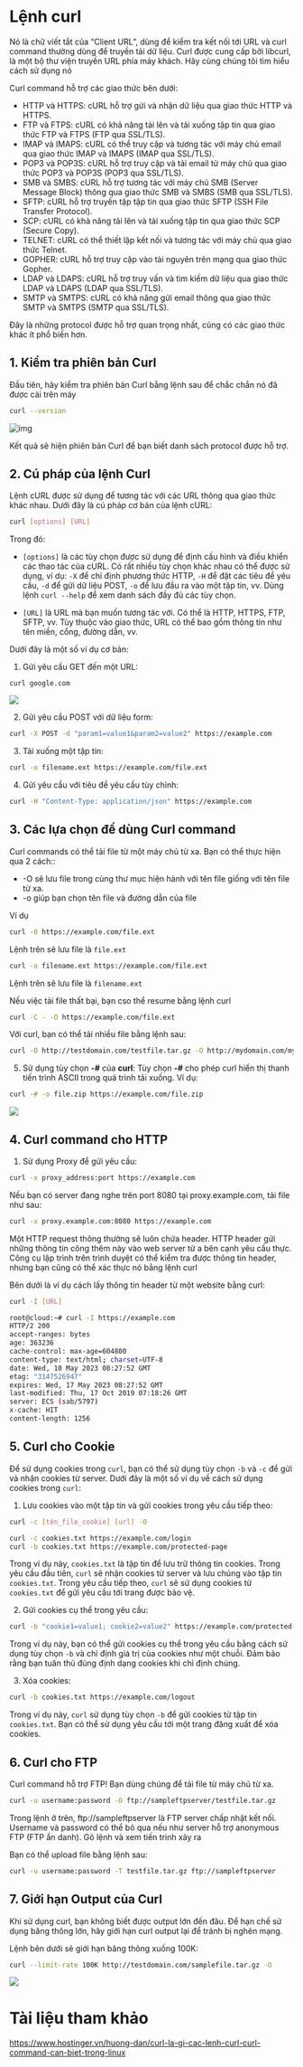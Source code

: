 # Lệnh curl 

Nó là chữ viết tắt của “Client URL”, dùng để kiểm tra kết nối tới URL và curl command thường dùng để truyền tải dữ liệu. Curl được cung cấp bởi libcurl, là một bộ thư viện truyền URL phía máy khách. Hãy cùng chúng tôi tìm hiểu cách sử dụng nó

Curl command hỗ trợ các giao thức bên dưới:

- HTTP và HTTPS: cURL hỗ trợ gửi và nhận dữ liệu qua giao thức HTTP và HTTPS.
- FTP và FTPS: cURL có khả năng tải lên và tải xuống tập tin qua giao thức FTP và FTPS (FTP qua SSL/TLS).
- IMAP và IMAPS: cURL có thể truy cập và tương tác với máy chủ email qua giao thức IMAP và IMAPS (IMAP qua SSL/TLS).
- POP3 và POP3S:  cURL hỗ trợ truy cập và tải email từ máy chủ qua giao thức POP3 và POP3S (POP3 qua SSL/TLS).
- SMB và SMBS: cURL hỗ trợ tương tác với máy chủ SMB (Server Message Block) thông qua giao thức SMB và SMBS (SMB qua SSL/TLS).
- SFTP: cURL hỗ trợ truyền tập tập tin qua giao thức SFTP (SSH File Transfer Protocol).
- SCP: cURL có khả năng tải lên và tải xuống tập tin qua giao thức SCP (Secure Copy).
- TELNET: cURL có thể thiết lập kết nối và tương tác với máy chủ qua giao thức Telnet.
- GOPHER: cURL hỗ trợ truy cập vào tài nguyên trên mạng qua giao thức Gopher.
- LDAP và LDAPS: cURL hỗ trợ truy vấn và tìm kiếm dữ liệu qua giao thức LDAP và LDAPS (LDAP qua SSL/TLS).
- SMTP và SMTPS: cURL có khả năng gửi email thông qua giao thức SMTP và SMTPS (SMTP qua SSL/TLS).

Đây là những protocol được hỗ trợ quan trọng nhất, cũng có các giao thức khác ít phổ biến hơn.

## 1. Kiểm tra phiên bản Curl

Đầu tiên, hãy kiểm tra phiên bản Curl bằng lệnh sau để chắc chắn nó đã được cài trên máy

```sh
curl --version
```

![img](./img/curl1.png)

Kết quả sẽ hiện phiên bản Curl để bạn biết danh sách protocol được hỗ trợ.

## 2. Cú pháp của lệnh Curl

Lệnh cURL được sử dụng để tương tác với các URL thông qua giao thức khác nhau. Dưới đây là cú pháp cơ bản của lệnh cURL:

```sh
curl [options] [URL]
```

Trong đó:

- `[options]` là các tùy chọn được sử dụng để định cấu hình và điều khiển các thao tác của cURL. Có rất nhiều tùy chọn khác nhau có thể được sử dụng, ví dụ: `-X` để chỉ định phương thức HTTP, `-H` để đặt các tiêu đề yêu cầu, `-d` để gửi dữ liệu POST, `-o` để lưu đầu ra vào một tập tin, vv. Dùng lệnh `curl --help` để xem danh sách đầy đủ các tùy chọn.

- `[URL]` là URL mà bạn muốn tương tác với. Có thể là HTTP, HTTPS, FTP, SFTP, vv. Tùy thuộc vào giao thức, URL có thể bao gồm thông tin như tên miền, cổng, đường dẫn, vv.

Dưới đây là một số ví dụ cơ bản:

1. Gửi yêu cầu GET đến một URL:
```
curl google.com
```

![](./img/curl2.png)

2. Gửi yêu cầu POST với dữ liệu form:
```sh
curl -X POST -d "param1=value1&param2=value2" https://example.com
```

3. Tải xuống một tập tin:
```sh
curl -o filename.ext https://example.com/file.ext
```

4. Gửi yêu cầu với tiêu đề yêu cầu tùy chỉnh:
```sh
curl -H "Content-Type: application/json" https://example.com
```
## 3. Các lựa chọn để dùng Curl command

Curl commands có thể tải file từ một máy chủ từ xa. Bạn có thể thực hiện qua 2 cách::

- -O sẽ lưu file trong cùng thư mục hiện hành với tên file giống với tên file từ xa.
- -o giúp bạn chọn tên file và đường dẫn của file

Ví dụ

```sh
curl -O https://example.com/file.ext
```
Lệnh trên sẽ lưu file là `file.ext`

```sh
curl -o filename.ext https://example.com/file.ext
```

Lệnh trên sẽ lưu file là `filename.ext`

Nếu việc tải file thất bại, bạn cso thể resume bằng lệnh curl

```sh
curl -C - -O https://example.com/file.ext
```

Với curl, bạn có thể tải nhiều file bằng lệnh sau:

```sh
curl -O http://testdomain.com/testfile.tar.gz -O http://mydomain.com/myfile.tar.gz
```

5. Sử dụng tùy chọn **-#** của **curl**: Tùy chọn **-#** cho phép curl hiển thị thanh tiến trình ASCII trong quá trình tải xuống. Ví dụ:

```sh
curl -# -o file.zip https://example.com/file.zip
```
![](./img/curl3.png)

## 4. Curl command cho HTTP

1. Sử dụng Proxy để gửi yêu cầu:
```sh
curl -x proxy_address:port https://example.com
```

Nếu bạn có server đang nghe trên port 8080 tại proxy.example.com, tải file như sau:
```sh
curl -x proxy.example.com:8080 https://example.com
```

Một HTTP request thông thường sẽ luôn chứa header. HTTP header gửi những thông tin công thêm này vào web server từ a bên cạnh yêu cầu thực. Công cụ lập trình trên trình duyệt có thể kiểm tra được thông tin header, nhưng bạn cũng có thể xác thực nó bằng lệnh curl

Bên dưới là ví dụ cách lấy thông tin header từ một website bằng curl:

```sh
curl -I [URL]
```
```sh
root@cloud:~# curl -I https://example.com
HTTP/2 200
accept-ranges: bytes
age: 363236
cache-control: max-age=604800
content-type: text/html; charset=UTF-8
date: Wed, 10 May 2023 08:27:52 GMT
etag: "3147526947"
expires: Wed, 17 May 2023 08:27:52 GMT
last-modified: Thu, 17 Oct 2019 07:18:26 GMT
server: ECS (sab/5797)
x-cache: HIT
content-length: 1256
```

## 5. Curl cho Cookie

Để sử dụng cookies trong `curl`, bạn có thể sử dụng tùy chọn `-b` và `-c` để gửi và nhận cookies từ server.
Dưới đây là một số ví dụ về cách sử dụng cookies trong `curl`:

1. Lưu cookies vào một tập tin và gửi cookies trong yêu cầu tiếp theo:
```sh
curl -c [tên_file_cookie] [url] -O
```
```sh
curl -c cookies.txt https://example.com/login 
curl -b cookies.txt https://example.com/protected-page
```

Trong ví dụ này, `cookies.txt` là tập tin để lưu trữ thông tin cookies. Trong yêu cầu đầu tiên, `curl` sẽ nhận cookies từ server và lưu chúng vào tập tin `cookies.txt`. Trong yêu cầu tiếp theo, `curl` sẽ sử dụng cookies từ `cookies.txt` để gửi yêu cầu tới trang được bảo vệ.

2. Gửi cookies cụ thể trong yêu cầu:

```sh
curl -b "cookie1=value1; cookie2=value2" https://example.com/protected-page
```

Trong ví dụ này, bạn có thể gửi cookies cụ thể trong yêu cầu bằng cách sử dụng tùy chọn `-b` và chỉ định giá trị của cookies như một chuỗi. Đảm bảo rằng bạn tuân thủ đúng định dạng cookies khi chỉ định chúng.

3. Xóa cookies:

```sh
curl -b cookies.txt https://example.com/logout
```

Trong ví dụ này, `curl` sử dụng tùy chọn `-b` để gửi cookies từ tập tin `cookies.txt`. Bạn có thể sử dụng yêu cầu tới một trang đăng xuất để xóa cookies.

## 6. Curl cho FTP

Curl command hỗ trợ FTP! Bạn dùng chúng để tải file từ máy chủ từ xa.

```sh
curl -u username:password -O ftp://sampleftpserver/testfile.tar.gz
```
Trong lệnh ở trên, ftp://sampleftpserver là FTP server chấp nhật kết nối. Username và password có thể bỏ qua nếu như server hỗ trợ anonymous FTP (FTP ẩn danh). Gõ lệnh và xem tiến trình xảy ra

Bạn có thể upload file bằng lệnh sau:

```sh
curl -u username:password -T testfile.tar.gz ftp://sampleftpserver
```

## 7. Giới hạn Output của Curl 

Khi sử dụng curl, bạn không biết được output lớn đến đâu. Để hạn chế sử dụng băng thông lớn, hãy giới hạn curl output lại để tránh bị nghẽn mạng.

Lệnh bên dưới sẽ giới hạn băng thông xuống 100K:

```sh
curl --limit-rate 100K http://testdomain.com/samplefile.tar.gz -O
```

![](./img/curl4.png)

# Tài liệu tham khảo

https://www.hostinger.vn/huong-dan/curl-la-gi-cac-lenh-curl-curl-command-can-biet-trong-linux





